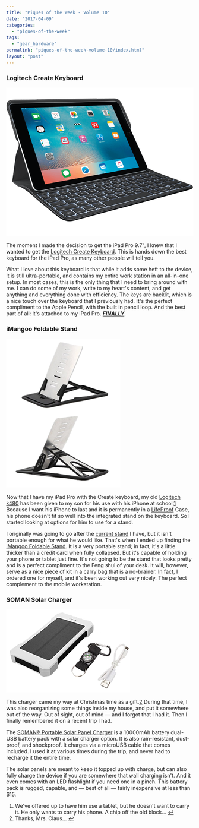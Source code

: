 ```yaml
---
title: "Piques of the Week - Volume 10"
date: "2017-04-09"
categories: 
  - "piques-of-the-week"
tags: 
  - "gear_hardware"
permalink: "piques-of-the-week-volume-10/index.html"
layout: "post"
---
```


### Logitech Create Keyboard

![](images/Image-3-31-17-10-27-AM.png)

The moment I made the decision to get the iPad Pro 9.7", I knew that I wanted to get the [Logitech Create Keyboard](http://www.amazon.com/dp/B01HIS30OY/?tag=nahumck-20 "Logitech Create Keyboard - Amazon.com"). This is hands down the best keyboard for the iPad Pro, as many other people will tell you.

What I love about this keyboard is that while it adds some heft to the device, it is still ultra-portable, and contains my entire work station in an all-in-one setup. In most cases, this is the only thing that I need to bring around with me. I can do some of my work, write to my heart's content, and get anything and everything done with efficiency. The keys are backlit, which is a nice touch over the keyboard that I previously had. It's the perfect compliment to the Apple Pencil, with the built in pencil loop. And the best part of all: it's attached to my iPad Pro. _**[FINALLY](https://www.nahumck.me/perfectly-mobile/ "Perfectly Mobile - nahumck.me")**_.

### iMangoo Foldable Stand

![](images/Image-3-31-17-2-11-PM.png)

Now that I have my iPad Pro with the Create keyboard, my old [Logitech k480](http://www.amazon.com/dp/B00MUTWLW4/?tag=nahumck-20 "Logitech k480 Bluetooth Keyboard") has been given to my son for his use with his iPhone at school.[1](#fn1) Because I want his iPhone to last and it is permanently in a [LifeProof](www.lifeproof.com "LifeProof Cases") Case, his phone doesn't fit so well into the integrated stand on the keyboard. So I started looking at options for him to use for a stand.

I originally was going to go after the [current stand](http://www.amazon.com/dp/B00W6XFE3M/?tag=nahumck-20 "Spinido Phone Stand Dock Holder") I have, but it isn't portable enough for what he would like. That's when I ended up finding the [iMangoo Foldable Stand](http://www.amazon.com/dp/B01959FPCY/?tag=nahumck-20 "iMangoo Foldable Stand - Amazon.com"). It is a very portable stand; in fact, it's a little thicker than a credit card when fully collapsed. But it's capable of holding your phone or tablet just fine. It's not going to be the stand that looks pretty and is a perfect compliment to the Feng shui of your desk. It will, however, serve as a nice piece of kit in a carry bag that is a no-brainer. In fact, I ordered one for myself, and it's been working out very nicely. The perfect complement to the mobile workstation.

### SOMAN Solar Charger

![](images/Image-4-8-17-3-45-PM.png)

This charger came my way at Christmas time as a gift.[2](#fn2) During that time, I was also reorganizing some things inside my house, and put it somewhere out of the way. Out of sight, out of mind — and I forgot that I had it. Then I finally remembered it on a recent trip I had.

The [SOMAN® Portable Solar Panel Charger](http://www.amazon.com/dp/B01GRP35NA/?tag=nahumck-20) is a 10000mAh battery dual-USB battery pack with a solar charger option. It is also rain-resistant, dust-proof, and shockproof. It charges via a microUSB cable that comes included. I used it at various times during the trip, and never had to recharge it the entire time.

The solar panels are meant to keep it topped up with charge, but can also fully charge the device if you are somewhere that wall charging isn't. And it even comes with an LED flashlight if you need one in a pinch. This battery pack is rugged, capable, and — best of all — fairly inexpensive at less than $15.

1. We've offered up to have him use a tablet, but he doesn't want to carry it. He only wants to carry his phone. A chip off the old block... [↩](#ffn1)
2. Thanks, Mrs. Claus... [↩](#ffn2)
